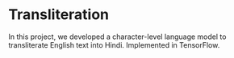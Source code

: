 # Transliteration
In this project, we developed a character-level language model to transliterate English text into Hindi. Implemented in TensorFlow.
